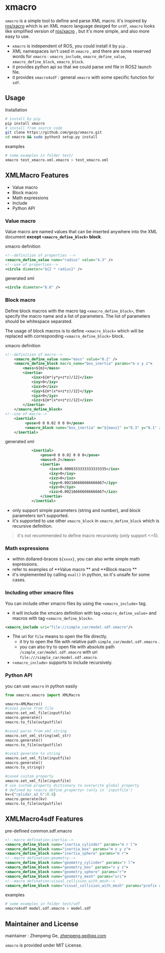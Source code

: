 # xmacro

`xmacro` is a simple tool to define and parse XML macro. it's inspired by [ros/xacro](https://github.com/ros/xacro) which is an XML macro language desiged for `urdf`, `xmacro` looks like simplified version of [ros/xacro](https://github.com/ros/xacro) , but it's more simple, and also more easy to use.

* `xmacro`  is independent of ROS, you could install it by `pip` .
* XML namespaces isn't used in `xmacro` , and there are some reserved words for  `xmacro` : `xmacro_include`, `xmacro_define_value`, `xmacro_define_block`, `xmacro_block`.
* it provides python api so that we could parse xml file in ROS2 launch file.
* it provides `xmacro4sdf` : general `xmacro` with some specific function for `sdf`.

## Usage

Installation

```bash
# install by pip
pip install xmacro
# install from source code
git clone https://github.com/gezp/xmacro.git
cd xmacro && sudo python3 setup.py install
```
examples

```bash
# some examples in folder test/
xmacro test_xmacro.xml.xmacro > test_xmacro.xml
```

##  XMLMacro Features

* Value macro
* Block macro
* Math expressions
* Include
* Python API

### Value macro

Value macro are named values that can be inserted anywhere into the XML document **except `<xmacro_define_block>` block**.

xmacro definition

```xml
<!--definition of properties -->
<xmacro_define_value name="radius" value="4.3" />
<!--use of properties-->
<circle diameter="${2 * radius}" />
```

generated xml

```xml
<circle diameter="8.6" />
```

### Block macro

Define block macros with the macro tag `<xmacro_define_block>`, then specify the macro name and a list of parameters. The list of parameters should be whitespace separated. 

The usage of block macros is to define `<xmacro_block>` which will be replaced with corresponding `<xmacro_define_block>` block.

xmacro definition

```xml
<!--definition of macro-->
	<xmacro_define_value name="mass" value="0.2" />
	<xmacro_define_block macro_name="box_inertia" params="m x y z">
        <mass>${m}</mass>
        <inertia>
            <ixx>${m*(y*y+z*z)/12}</ixx>
            <ixy>0</ixy>
            <ixz>0</ixz>
            <iyy>${m*(x*x+z*z)/12}</iyy>
            <iyz>0</iyz>
            <izz>${m*(x*x+z*z)/12}</izz>
        </inertia>
    </xmacro_define_block>
<!--use of macro-->
    <inertial>
         <pose>0 0 0.02 0 0 0</pose>
         <xmacro_block name="box_inertia" m="${mass}" x="0.3" y="0.1" z="0.2"/>
    </inertial>
```

generated xml

```xml
			<inertial>
				<pose>0 0 0.02 0 0 0</pose>
				<mass>0.2</mass>
				<inertia>
					<ixx>0.0008333333333333335</ixx>
					<ixy>0</ixy>
					<ixz>0</ixz>
					<iyy>0.002166666666666667</iyy>
					<iyz>0</iyz>
					<izz>0.002166666666666667</izz>
				</inertia>
			</inertial>
```

* only support simple parameters (string and number), and block parameters isn't supported.
* it's supported to use other  `xmacro_block`  in `xmacro_define_block` which is recursive definition.

> it's not recommended to define macro recursively (only support <=5).

### Math expressions

* within dollared-braces `${xxxx}`, you can also write simple math expressions.
* refer to examples of  **Value macro ** and **Block macro ** 
* it's implemented by calling `eval()` in python, so it's unsafe for some cases.

### Including other xmacro files

You can include other xmacro files by using the `<xmacro_include>` tag.

*  it will include the xmcaro definition with tag `<xmacro_define_value>` and macros with tag `<xmacro_define_block>`.

```xml
<xmacro_include uri="file://simple_car/model.sdf.xmacro"/>
```

* The uri for `file` means to open the file directly.
  *  it try to open the file with relative path `simple_car/model.sdf.xmacro` . 
  * you can also try to open file with absolute path `/simple_car/model.sdf.xmacro` with uri `file:///simple_car/model.sdf.xmacro`.
* `<xmacro_include>` supports to include  recursively.  

### Python API

you can use `xmacro` in python easily

```python
from xmacro.xmacro import XMLMacro

xmacro=XMLMacro()
#case1 parse from file
xmacro.set_xml_file(inputfile)
xmacro.generate()
xmacro.to_file(outputfile)

#case2 parse from xml string
xmacro.set_xml_string(xml_str)
xmacro.generate()
xmacro.to_file(outputfile)

#case3 generate to string
xmacro.set_xml_file(inputfile)
xmacro.generate()
xmacro.to_string()

#case4 custom property
xmacro.set_xml_file(inputfile)
# use custom property dictionary to overwrite global property  
# defined by <xacro_define_property> (only in 'inputfile')
kv={"rplidar_a2_h":0.8}
xmacro.generate(kv)
xmacro.to_file(outputfile)
```

## XMLMacro4sdf Features

pre-defined common.sdf.xmacro

```xml
<!--macro defination:inertia-->
<xmacro_define_block name="inertia_cylinder" params="m r l">
<xmacro_define_block name="inertia_box" params="m x y z">
<xmacro_define_block name="inertia_sphere" params="m r">
<!--macro defination:geometry-->
<xmacro_define_block name="geometry_cylinder" params="r l">
<xmacro_define_block name="geometry_box" params="x y z">
<xmacro_define_block name="geometry_sphere" params="r">
<xmacro_define_block name="geometry_mesh" params="uri">
<!--macro defination:visual_collision_with_mesh-->
<xmacro_define_block name="visual_collision_with_mesh" params="prefix uri">
```

examples

```bash
# some examples in folder test/sdf
xmacro4sdf model.sdf.xmacro > model.sdf
```

## Maintainer and License 

maintainer : Zhenpeng Ge, zhenpeng.ge@qq.com

`xmacro` is provided under MIT License.
